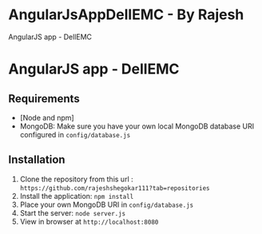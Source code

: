 # AngularJsAppDellEMC - By Rajesh
 AngularJS app - DellEMC
 
 # AngularJS app - DellEMC

## Requirements

- [Node and npm]
- MongoDB: Make sure you have your own local MongoDB database URI configured in `config/database.js`

## Installation

1. Clone the repository from this url : `https://github.com/rajeshshegokar111?tab=repositories`
2. Install the application: `npm install`
3. Place your own MongoDB URI in `config/database.js`
3. Start the server: `node server.js`
4. View in browser at `http://localhost:8080`
